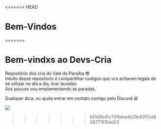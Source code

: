 <<<<<<< HEAD
# Bem-Vindos

=======
# Bem-vindxs ao Devs-Cria
Repositório dos cria do Vale do Paraíba 😎 <br>
Intuito desse repositorio é compartilhar codigos que vcs acharem legais de se utilizar no dia a dia, tirar duvidas. <br>
Aos poucos vou emplementando as paradas. <br>

Qualquer dica, ou ajuda entrar em contato comigo pelo Discord 😃

  <a href="https://discord.gg/vbSDsUMYWV" target="_blank"><img src="https://img.shields.io/badge/Discord-7289DA?style=for-the-badge&logo=discord&logoColor=white" target="_blank"></a> 
>>>>>>> b51e9b41c76ffabadb29e92f7cd638771610ad53
